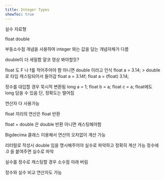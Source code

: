 ```yaml
---
title: Integer Types
showToc: true
---
```


실수 자료형

float
double

부동소수점 개념을 사용하여 integer 와는 값을 담는 개념자체가 다름

double이 더 세밀함
얄코 영상 봐야할듯?

float 도 F 나 f를 적어주어야 함
아니면 double 이라고 인식
float a = 3.14; > double 로 타입 캐스팅되어서 들어감
float a = 3.14f;
float a = (float) 3.14;

정수를 대입할 경우 묵시적 변환됨
long a = 1;
float b = a;
float c = a;
float에도 long 담을 수 있음
단, 정확도는 떨어짐

연산자 다 사용가능

float 끼리의 연산은 float 반환

float + double 은 double 반환
아니면 캐스팅해야함

Bigdecima 클래스 이용해서 연산의 오차없이 계산 가능

리터럴로 작성시 double 임을 명시해주어야 실수로 파악하고 정확히 계산 가능
정수에 .0 을 붙여주면 실수로 파악

실수를 정수로 캐스팅할 경우 소수점 아래 버림

정수와 실수 비교 연산자도 가능

